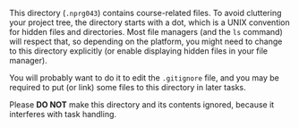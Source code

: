 This directory (`.nprg043`) contains course-related files. To avoid cluttering
your project tree, the directory starts with a dot, which is a UNIX convention
for hidden files and directories. Most file managers (and the `ls` command) will
respect that, so depending on the platform, you might need to change to this
directory explicitly (or enable displaying hidden files in your file manager).

You will probably want to do it to edit the `.gitignore` file, and you may
be required to put (or link) some files to this directory in later tasks.

Please **DO NOT** make this directory and its contents ignored, because
it interferes with task handling.
